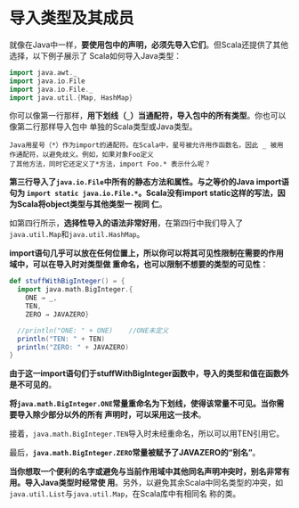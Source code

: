 导入类型及其成员
===================================================================================
就像在Java中一样，**要使用包中的声明，必须先导入它们**。但Scala还提供了其他选择，以下例子展示了
Scala如何导入Java类型：
```scala
import java.awt._
import java.io.File
import java.io.File._
import java.util.{Map, HashMap}
```
你可以像第一行那样，**用下划线（`_`）当通配符，导入包中的所有类型**。你也可以像第二行那样导入包中
单独的Scala类型或Java类型。
```
Java用星号（*）作为import的通配符。在Scala中，星号被允许用作函数名，因此 _ 被用作通配符，以避免歧义。例如，如果对象Foo定义
了其他方法，同时它还定义了*方法，import Foo.* 表示什么呢？
```
**第三行导入了`java.io.File`中所有的静态方法和属性。与之等价的Java import语句为
`import static java.io.File.*`。Scala没有import static这样的写法，因为Scala将object类型与其他类型一 视同
仁**。

如第四行所示，**选择性导入的语法非常好用**，在第四行中我们导入了`java.util.Map`和`java.util.HashMap`。

**import语句几乎可以放在任何位置上，所以你可以将其可见性限制在需要的作用域中，可以在导入时对类型做
重命名，也可以限制不想要的类型的可见性**：
```scala
def stuffWithBigInteger() = {
  import java.math.BigInteger.{
    ONE ⇒ _,
    TEN,
    ZERO ⇒ JAVAZERO}

  //println("ONE: " + ONE)    //ONE未定义
  println("TEN: " + TEN)
  println("ZERO: " + JAVAZERO)
}
```
**由于这一import语句们于stuffWithBigInteger函数中，导入的类型和值在函数外是不可见的**。

**将`java.math.BigInteger.ONE`常量重命名为下划线，使得该常量不可见。当你需要导入除少部分以外的所有
声明时，可以采用这一技术**。

接着，`java.math.BigInteger.TEN`导入时未经重命名，所以可以用TEN引用它。

最后，**`java.math.BigInteger.ZERO`常量被赋予了JAVAZERO的“别名”**。

**当你想取一个便利的名字或避免与当前作用域中其他同名声明冲突时，别名非常有用。导入Java类型时经常使
用**。另外，以避免其余Scala中同名类型的冲突，如`java.util.List`与`java.util.Map`，在Scala库中有相同名
称的类。




